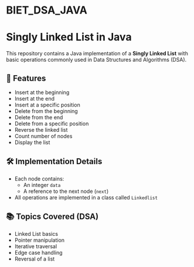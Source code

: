 # BIET_DSA_JAVA

# Singly Linked List in Java

This repository contains a Java implementation of a **Singly Linked List** with basic operations commonly used in Data Structures and Algorithms (DSA).

## 📌 Features

- Insert at the beginning
- Insert at the end
- Insert at a specific position
- Delete from the beginning
- Delete from the end
- Delete from a specific position
- Reverse the linked list
- Count number of nodes
- Display the list

## 🛠️ Implementation Details

- Each node contains:
  - An integer `data`
  - A reference to the next node (`next`)
- All operations are implemented in a class called `Linkedlist`

## 📚 Topics Covered (DSA)

- Linked List basics
- Pointer manipulation
- Iterative traversal
- Edge case handling
- Reversal of a list

